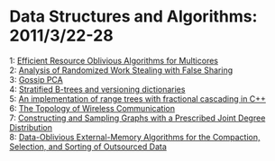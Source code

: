 # Data Structures and Algorithms: 2011/3/22-28  
1: [Efficient Resource Oblivious Algorithms for Multicores](https://doi.org/10.48550/arXiv.1103.4071)  
2: [Analysis of Randomized Work Stealing with False Sharing](https://doi.org/10.48550/arXiv.1103.4142)  
3: [Gossip PCA](https://doi.org/10.48550/arXiv.1103.4195)  
4: [Stratified B-trees and versioning dictionaries](https://doi.org/10.48550/arXiv.1103.4282)  
5: [An implementation of range trees with fractional cascading in C++](https://doi.org/10.48550/arXiv.1103.4521)  
6: [The Topology of Wireless Communication](https://doi.org/10.48550/arXiv.1103.4566)  
7: [Constructing and Sampling Graphs with a Prescribed Joint Degree  Distribution](https://doi.org/10.48550/arXiv.1103.4875)  
8: [Data-Oblivious External-Memory Algorithms for the Compaction, Selection,  and Sorting of Outsourced Data](https://doi.org/10.48550/arXiv.1103.5102)  